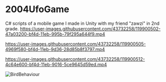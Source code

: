 # 2004UfoGame
C# scripts of a mobile game I made in Unity with my friend "zawzi" in 2nd grade.
https://user-images.githubusercontent.com/43732258/119900502-47a03200-bf4d-11eb-995b-79f295a644f9.mp4


https://user-images.githubusercontent.com/43732258/119900505-4969f580-bf4d-11eb-9d36-28d85b8f3797.mp4


https://user-images.githubusercontent.com/43732258/119900512-4c64e600-bf4d-11eb-9016-5ce9645d59ed.mp4

![BirdBehaviour](https://user-images.githubusercontent.com/43732258/119900515-4cfd7c80-bf4d-11eb-9527-b8d07312f7ab.jpeg)

